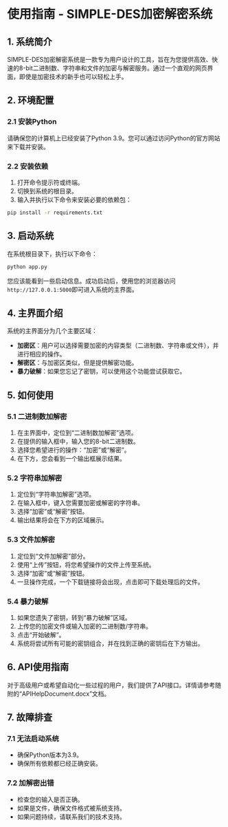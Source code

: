 

# 使用指南 - SIMPLE-DES加密解密系统

## 1. 系统简介

SIMPLE-DES加密解密系统是一款专为用户设计的工具，旨在为您提供高效、快速的8-bit二进制数、字符串和文件的加密与解密服务。通过一个直观的网页界面，即使是加密技术的新手也可以轻松上手。

## 2. 环境配置

### 2.1 安装Python

请确保您的计算机上已经安装了Python 3.9。您可以通过访问Python的官方网站来下载并安装。

### 2.2 安装依赖

1. 打开命令提示符或终端。
2. 切换到系统的根目录。
3. 输入并执行以下命令来安装必要的依赖包：

```sh
pip install -r requirements.txt
```

## 3. 启动系统

在系统根目录下，执行以下命令：

```sh
python app.py
```

您应该能看到一些启动信息。成功启动后，使用您的浏览器访问`http://127.0.0.1:5000`即可进入系统的主界面。

## 4. 主界面介绍

系统的主界面分为几个主要区域：

- **加密区**：用户可以选择需要加密的内容类型（二进制数、字符串或文件），并进行相应的操作。
- **解密区**：与加密区类似，但是提供解密功能。
- **暴力破解**：如果您忘记了密钥，可以使用这个功能尝试获取它。

## 5. 如何使用

### 5.1 二进制数加解密

1. 在主界面中，定位到“二进制数加解密”选项。
2. 在提供的输入框中，输入您的8-bit二进制数。
3. 选择您希望进行的操作：“加密”或“解密”。
4. 在下方，您会看到一个输出框展示结果。

### 5.2 字符串加解密

1. 定位到“字符串加解密”选项。
2. 在输入框中，键入您需要加密或解密的字符串。
3. 选择“加密”或“解密”按钮。
4. 输出结果将会在下方的区域展示。

### 5.3 文件加解密

1. 定位到“文件加解密”部分。
2. 使用“上传”按钮，将您希望操作的文件上传至系统。
3. 选择“加密”或“解密”按钮。
4. 一旦操作完成，一个下载链接将会出现，点击即可下载处理后的文件。

### 5.4 暴力破解

1. 如果您遗失了密钥，转到“暴力破解”区域。
2. 上传您的加密文件或输入加密的二进制数/字符串。
3. 点击“开始破解”。
4. 系统将尝试所有可能的密钥组合，并在找到正确的密钥后在下方输出。

## 6. API使用指南

对于高级用户或希望自动化一些过程的用户，我们提供了API接口。详情请参考随附的“APIHelpDocument.docx”文档。

## 7. 故障排查

### 7.1 无法启动系统

- 确保Python版本为3.9。
- 确保所有依赖都已经正确安装。

### 7.2 加解密出错

- 检查您的输入是否正确。
- 如果是文件，确保文件格式被系统支持。
- 如果问题持续，请联系我们的技术支持。

